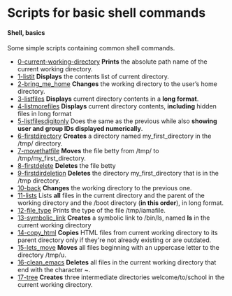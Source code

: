 # Scripts for basic shell commands
#### Shell, basics
Some simple scripts containing common shell commands. 
- [0-current-working-directory](https://github.com/viviani22/shell/blob/main/basics/0-current_working_directory) **Prints** the absolute path name of the current working directory.
- [1-listit](https://github.com/viviani22/shell/blob/main/basics/1-listit) **Displays** the contents list of current directory.
- [2-bring_me_home](https://github.com/viviani22/shell/blob/main/basics/2-bring_me_home) **Changes** the working directory to the user’s home directory.
- [3-listfiles](https://github.com/viviani22/shell/blob/main/basics/3-listfiles) **Displays** current directory contents in a **long format**.
- [4-listmorefiles](https://github.com/viviani22/shell/blob/main/basics/4-listmorefiles) **Displays** current directory contents, **including** hidden files in long format
- [5-listfilesdigitonly](https://github.com/viviani22/shell/blob/main/basics/5-listfilesdigitonly) Does the same as the previous while also **showing** **user and group IDs displayed numerically**.
- [6-firstdirectory](https://github.com/viviani22/shell/blob/main/basics/6-firstdirectory) **Creates** a directory named my_first_directory in the /tmp/ directory.
- [7-movethatfile](https://github.com/viviani22/shell/blob/main/basics/7-movethatfile) **Moves** the file betty from /tmp/ to /tmp/my_first_directory.
- [8-firstdelete](https://github.com/viviani22/shell/blob/main/basics/8-firstdelete) **Deletes** the file betty
- [9-firstdirdeletion](https://github.com/viviani22/shell/blob/main/basics/9-firstdirdeletion) **Deletes** the directory my_first_directory that is in the /tmp directory.
- [10-back](https://github.com/viviani22/shell/blob/main/basics/10-back) **Changes** the working directory to the previous one.
- [11-lists](https://github.com/viviani22/shell/blob/main/basics/11-lists) Lists **all** files in the current directory and the parent of the working directory and the /boot directory (**in this order**), in long format.
- [12-file_type](https://github.com/viviani22/shell/blob/main/basics/12-file_type) Prints the type of the file /tmp/iamafile. 
- [13-symbolic_link](https://github.com/viviani22/shell/blob/main/basics/13-symbolic_link) **Creates** a symbolic link to /bin/ls, named __ls__ in the current working directory
- [14-copy_html](https://github.com/viviani22/shell/blob/main/basics/14-copy_html) **Copies** HTML files from current working directory to its parent directory only if they're not already existing or are outdated.
- [15-lets_move](https://github.com/viviani22/shell/blob/main/basics/15-lets_move) **Moves** all files beginning with an uppercase letter to the directory /tmp/u.
- [16-clean_emacs](https://github.com/viviani22/shell/blob/main/basics/16-clean_emacs) **Deletes** all files in the current working directory that end with the character ~.
- [17-tree](https://github.com/viviani22/shell/blob/main/basics/17-tree) **Creates** three intermediate directories welcome/to/school in the current working directory.
